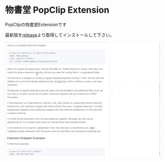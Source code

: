 物書堂 PopClip Extension
====

PopClipの物書堂Extensionです

最新版を[release](https://github.com/shivase/popclip-monokakido/releases)より取得してインストールして下さい。

![image](./image.gif)

